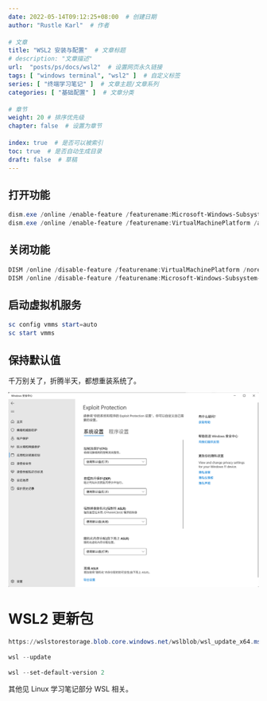 ```yaml
---
date: 2022-05-14T09:12:25+08:00  # 创建日期
author: "Rustle Karl"  # 作者

# 文章
title: "WSL2 安装与配置"  # 文章标题
# description: "文章描述"
url:  "posts/ps/docs/wsl2"  # 设置网页永久链接
tags: [ "windows terminal", "wsl2" ]  # 自定义标签
series: [ "终端学习笔记" ]  # 文章主题/文章系列
categories: [ "基础配置" ]  # 文章分类

# 章节
weight: 20 # 排序优先级
chapter: false  # 设置为章节

index: true  # 是否可以被索引
toc: true  # 是否自动生成目录
draft: false  # 草稿
---
```


## 打开功能

```ps1
dism.exe /online /enable-feature /featurename:Microsoft-Windows-Subsystem-Linux /all /norestart
dism.exe /online /enable-feature /featurename:VirtualMachinePlatform /all /norestart
```

## 关闭功能

```ps1
DISM /online /disable-feature /featurename:VirtualMachinePlatform /norestart
DISM /online /disable-feature /featurename:Microsoft-Windows-Subsystem-Linux /norestart
```

## 启动虚拟机服务

```ps1
sc config vmms start=auto
sc start vmms
```

## 保持默认值

千万别关了，折腾半天，都想重装系统了。

![](../assets/images/exploit_protection.png)

# WSL2 更新包

```ps1
https://wslstorestorage.blob.core.windows.net/wslblob/wsl_update_x64.msi
```

```ps1
wsl --update
```

```ps1
wsl --set-default-version 2
```

其他见 Linux 学习笔记部分 WSL 相关。
